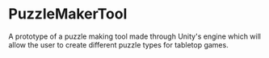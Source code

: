 # PuzzleMakerTool
 A prototype of a puzzle making tool made through Unity's engine which will allow the user to create different puzzle types for tabletop games.
